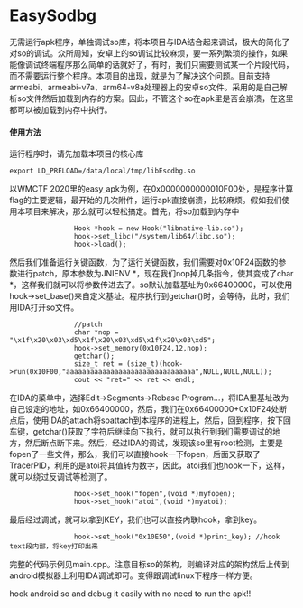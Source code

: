 # EasySodbg
无需运行apk程序，单独调试so库，将本项目与IDA结合起来调试，极大的简化了对so的调试。众所周知，安卓上的so调试比较麻烦，要一系列繁琐的操作，如果能像调试终端程序那么简单的话就好了，有时，我们只需要测试某一个片段代码，而不需要运行整个程序。本项目的出现，就是为了解决这个问题。目前支持armeabi、armeabi-v7a、arm64-v8a处理器上的安卓so文件。采用的是自己解析so文件然后加载到内存的方案。因此，不管这个so在apk里是否会崩溃，在这里都可以被加载到内存中执行。

#### 使用方法
运行程序时，请先加载本项目的核心库
```
export LD_PRELOAD=/data/local/tmp/libEsodbg.so
```
 以WMCTF 2020里的easy_apk为例，在0x0000000000010F00处，是程序计算flag的主要逻辑，最开始的几次附件，运行apk直接崩溃，比较麻烦。假如我们使用本项目来解决，那么就可以轻松搞定。首先，将so加载到内存中
```
                Hook *hook = new Hook("libnative-lib.so");
                hook->set_libc("/system/lib64/libc.so");
                hook->load();

```
然后我们准备运行关键函数，为了运行关键函数，我们需要对0x10F24函数的参数进行patch，原本参数为JNIENV *，现在我们nop掉几条指令，使其变成了char *，这样我们就可以将参数传进去了。so默认加载基址为0x66400000，可以使用hook->set_base()来自定义基址。程序执行到getchar()时，会等待，此时，我们用IDA打开so文件。
```
                //patch
                char *nop = "\x1f\x20\x03\xd5\x1f\x20\x03\xd5\x1f\x20\x03\xd5";
                hook->set_memory(0x10F24,12,nop);
                getchar();
                size_t ret = (size_t)(hook->run(0x10F00,"aaaaaaaaaaaaaaaaaaaaaaaaaaaaaaaa",NULL,NULL,NULL));
                cout << "ret=" << ret << endl;

```
在IDA的菜单中，选择Edit->Segments->Rebase Program...，将IDA里基址改为自己设定的地址，如0x66400000，然后，我们在0x66400000+0x10F24处断点后，使用IDA的attach将soattach到本程序的进程上，然后，回到程序，按下回车键，getchar()获取了字符后继续向下执行，就可以执行到我们需要调试的地方，然后断点断下来。然后，经过IDA的调试，发现该so里有root检测，主要是fopen了一些文件，那么，我们可以直接hook一下fopen，后面又获取了TracerPID，利用的是atoi将其值转为数字，因此，atoi我们也hook一下，这样，就可以绕过反调试等检测了。
```
                hook->set_hook("fopen",(void *)myfopen);
                hook->set_hook("atoi",(void *)myatoi);
```
最后经过调试，就可以拿到KEY，我们也可以直接内联hook，拿到key。
```
                hook->set_hook("0x10E50",(void *)print_key); //hook text段内部，将key打印出来
```
完整的代码示例见main.cpp。注意目标so的架构，则编译对应的架构然后上传到android模拟器上利用IDA调试即可。变得跟调试linux下程序一样方便。

hook android so and debug it easily with no need to run the apk!!
